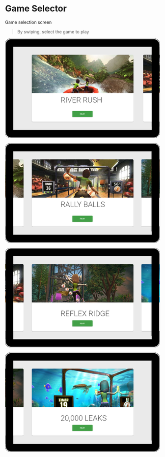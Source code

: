 # Game Selector

Game selection screen

> By swiping, select the game to play

![river_rush]

![rally_balls]

![reflex_ridge]

![20000_leaks]

[river_rush]: game_selector_river_rush.png
[rally_balls]: game_selector_rally_balls.png
[reflex_ridge]: game_selector_reflex_ridge.png
[20000_leaks]: game_selector_20000_leaks.png
